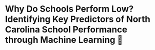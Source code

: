 # Why Do Schools Perform Low? Identifying Key Predictors of North Carolina School Performance through Machine Learning :eyes:
